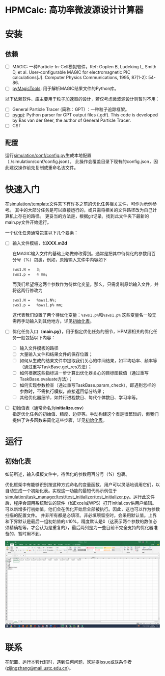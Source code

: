 # HPMCalc: 高功率微波源设计计算器
# 安装
## 依赖

- [ ] MAGIC: 一种Particle-In-Cell模拟软件，Ref: Goplen B, Ludeking L, Smith D, et al. User-configurable MAGIC for electromagnetic PIC calculations\[J\]. Computer Physics Communications, 1995, 87(1-2): 54-86.
- [ ] [pyMagicTools](https://gitee.com/zhangzj-gitee/MagicTools): 用于解析MAGIC结果文件的Python库。

以下依赖软件、库主要用于粒子加速器的设计，若仅考虑微波源设计则暂时不用：
- [ ] General Particle Tracer (简称：GPT) ：一种粒子追踪框架。
- [ ] [pygpt](https://gitlab.com/sgeer/pygpt): Python parser for GPT output files (.gdf). This code is developed by Bas van der Geer, the author of General Particle Tracer.
- [ ] CST
## 配置
运行[simulation/conf/config.py](simulation/conf/config.py)生成本地配置（./simulation/conf/config.json）。
此操作会覆盖目录下现有的config.json，因此建议操作前先复制或重命名该文件。

# 快速入门
在[simulation/template](simulation/template)文件夹下有许多之前的优化任务相关文件，可作为示例参考。
其中的大部分任务是可以直接运行的，或只需将相关的文件路径改为自己计算机上存在的路径。
更妥当的方法是，根据git记录，找到此文件夹下最新的main.py文件开始运行。

一个优化任务通常包含以下几个要素：

- [ ] 输入文件模板，如**XXX.m2d**

    在MAGIC输入文件的基础上略做修改得到。通常是把其中待优化的参数用百分号（%）包裹，例如，原始输入文件中内容如下
    ```
    sws1.N =   3; 
    sws1.p =   4 mm;
    ```
    而我们希望将这两个参数作为待优化变量，那么，只需复制原始输入文件，并将这两行修改为
    ```
    sws1.N =   %sws1.N%;
    sws1.p =   %sws1.p% mm;
    ```
    这代表我们设置了两个待优化变量：`%sws1.p%`和`%sws1.p%`
    这些变量名一般无需再手动输入到其他地方，详见[初始化表](##初始化表)。
    
- [ ] 优化任务入口（**main.py）**，用于指定优化任务的细节，HPM源相关的优化任务一般包括以下内容：
    - [ ]  输入文件模板的路径
    - [ ]  大量输入文件和结果文件的保存位置；
    - [ ]  如何从生成的结果文件中提取我们关心的中间结果，如平均功率、频率等（通过重写TaskBase.get_res方法）；
    - [ ]  如何根据这些指标进一步计算出优化器关心的目标函数值（通过重写TaskBase.evaluate方法）；
    - [ ]  如何实现参数检查（通过重写TaskBase.param_check），即遇到怎样的参数时，不需执行模拟，直接返回低分结果；
    - [ ]  其他优化器细节，如并行进程数目、每代个体数目、学习率等。
- [ ] 初始值表（通常命名为**initialize.csv**）    
    指定优化任务的初始值、精度、边界等。手动构建这个表是很繁琐的，但我们提供了许多函数来简化这些步骤，详见[初始化表](##初始化表)。


# 运行
## 初始化表
如前所述，输入模板文件中，待优化的参数用百分号（%）包裹。

优化框架中有能够识别按这种方式命名的变量函数，用户可以灵活地调用它们，以自动生成一个初始化表。实现这一功能的最短代码示例位于[simulation/task_manager/test/test_initializer/test_initializer.py](simulation/task_manager/test/test_initializer/test_initializer.py)。运行此文件后，程序会调用系统默认的软件（如Excel或WPS）打开initial.csv供用户编辑。可以新增多行初始值，他们会在优化开始后全部被执行。因此，这也可以作为参数扫描的配置文件。
并非所有都是必填项。非必填项留空时，会采用默认值。上界和下界默认是最后一组初始值的$\pm10\%$，精度默认是0（这表示两个参数的数值必须精确相等，才会认为是重复的），最后两列是为一些目前不完全支持的优化器准备的，暂时用不到。

![4876881d38128230af36407ca3ccea20.png](.md_attachments/4876881d38128230af36407ca3ccea20.png)

# 联系
在配置、运行本套代码时，遇到任何问题，欢迎提issue或联系作者(zijingzhang@mail.ustc.edu.cn)。